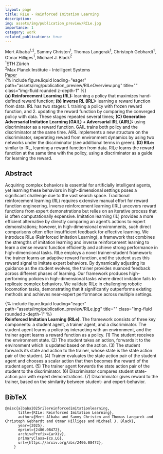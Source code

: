```yaml
---
layout: page
title: RILe - Reinforced Imitation Learning
description:
img: assets/img/publication_preview/RILe.jpg
importance: 1
category: work
related_publications: true
---
```


<section class="hero">
    <div class="hero-body">
    <div class="is-max-desktop">
        <div class="columns is-centered">
        <div class="column has-text-centered">
        <div class="publication-authors">
            <span class="author-block">
                <a>Mert Albaba</a><sup>1,2</sup>,</span>
            <span class="author-block">
                <a>Sammy Christen</a><sup>1</sup>,</span>
            <span class="author-block">
                <a>Thomas Langerak</a><sup>1</sup>,</span>
            <span class="author-block">
                <a>Christoph Gebhardt</a><sup>1</sup>,</span> <br/>
            <span class="author-block">
                <a>Otmar Hilliges</a><sup>1</sup>,</span>
            <span class="author-block">
                <a>Michael J. Black</a><sup>2</sup>
            </span>
        </div>
        <div class="publication-authors affiliations">
            <div class="affiliation-item"><sup>1</sup>ETH Zürich</div>
            <div class="affiliation-item"><sup>2</sup>Max Planck Institute - Intelligent Systems</div>
        </div>
        <div class="column has-text-centered">
            <div class="publication-links">
                <!-- PDF Link. -->
                <span class="link-block">
                <a
                    href="https://arxiv.org/abs/2406.08472"
                    class="external-link button is-normal is-rounded is-dark"
                    target="_blank"
                >
                    <span class="icon">
                    <i class="fas fa-file-pdf"></i>
                    </span>
                    <span>Paper</span>
                </a>
                </span>
            </div>
        </div>
    </div>
    </div>

</section>

<div class="row">
    <div class="col-sm mt-3 mt-md-0">
        {% include figure.liquid loading="eager" path="assets/img/publication_preview/RILeOverview.png" title="" class="img-fluid rounded z-depth-1" %}
    </div>
</div>
<div class="caption">
    <b>(a) Reinforcement Learning (RL):</b> learning a policy that maximizes hand-defined reward function; <b>(b) Inverse RL (IRL):</b> learning a reward function from data. IRL has two stages: 1. training a policy with frozen reward function, and 2. updating the reward function by comparing the converged policy with data. These stages repeated several times; <b>(C) Generative Adversarial Imitation Learning (GAIL) + Adversarial IRL (AIRL):</b> using discriminator as a reward function. GAIL trains both policy and the discriminator at the same time. AIRL implements a new structure on the discriminator, seperating reward from environment dynamics by using two networks under the discriminator (see additional terms in green). <b>(D) RILe:</b> similar to IRL, learning a reward function from data. RILe learns the reward function at the same time with the policy, using a discriminator as a guide for learning the reward.
</div>

<section class="section">
    <div class="is-max-desktop">
    <!-- Abstract. -->
    <div class="columns is-centered has-text-centered">
        <div class="column is-four-fifths">
        <h2 class="title is-3">Abstract</h2>
        <div class="content has-text-justified">
            <p>
            Acquiring complex behaviors is essential for artificially intelligent agents, yet learning these behaviors in high-dimensional settings poses a significant challenge due to the vast search space. Traditional reinforcement learning (RL) requires extensive manual effort for reward function engineering. Inverse reinforcement learning (IRL) uncovers reward functions from expert demonstrations but relies on an iterative process that is often computationally expensive. Imitation learning (IL) provides a more efficient alternative by directly comparing an agent’s actions to expert demonstrations; however, in high-dimensional environments, such direct comparisons often offer insufficient feedback for effective learning. We introduce RILe (Reinforced Imitation Learning), a framework that combines the strengths of imitation learning and inverse reinforcement learning to learn a dense reward function efficiently and achieve strong performance in high-dimensional tasks. RILe employs a novel trainer–student framework: the trainer learns an adaptive reward function, and the student uses this reward signal to imitate expert behaviors. By dynamically adjusting its guidance as the student evolves, the trainer provides nuanced feedback across different phases of learning. Our framework produces high-performing policies in high-dimensional tasks where direct imitation fails to replicate complex behaviors. We validate RILe in challenging robotic locomotion tasks, demonstrating that it significantly outperforms existing methods and achieves near-expert performance across multiple settings.
            </p>
        </div>
        </div>
    </div>
    </div>
</section>

<div class="row">
    <div class="col-sm mt-3 mt-md-0">
        {% include figure.liquid loading="eager" path="assets/img/publication_preview/RILe.jpg" title="" class="img-fluid rounded z-depth-1" %}
    </div>
</div>
<div class="caption">
    <b>Reinforced Imitation Learning (RILe)</b>. The framework consists of three key components: a student agent, a trainer agent, and a discriminator. The student agent learns a policy by interacting with an environment, and the trainer agent learns a reward function as a policy. (1) The student receives the environment state. (2) The student takes an action, forwards it to the environment which is updated based on the action. (3) The student forwards its state and action to the trainer, whose state is the state action pair of the student. (4) Trainer evaluates the state action pair of the student agent and chooses a scalar action that then becomes the reward of the student agent. (5) The trainer agent forwards the state action pair of the student to the discriminator. (6) Discriminator compares student state-action pair with expert demonstrations. (7) Discriminator gives reward to the trainer, based on the similarity between student- and expert-behavior.
</div>

<section class="section" id="BibTeX">
    <div class="is-max-desktop content">
    <h2 class="title">BibTeX</h2>
    <pre><code>@misc{albaba2025rilereinforcedimitationlearning,
      title={RILe: Reinforced Imitation Learning}, 
      author={Mert Albaba and Sammy Christen and Thomas Langarek and Christoph Gebhardt and Otmar Hilliges and Michael J. Black},
      year={2025},
      eprint={2406.08472},
      archivePrefix={arXiv},
      primaryClass={cs.LG},
      url={https://arxiv.org/abs/2406.08472}, 
    }</code></pre>
    </div>
</section>
